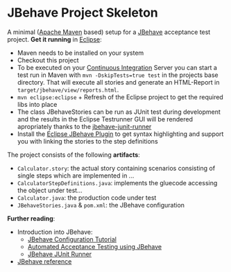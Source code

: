 JBehave Project Skeleton
========================
A minimal ([Apache Maven](http://maven.apache.org/) based) setup for a [JBehave](http://jbehave.org/) acceptance test project. **Get it running** in [Eclipse](http://www.eclipse.org/):
* Maven needs to be installed on your system
* Checkout this project
* To be executed on your [Continuous Integration](http://martinfowler.com/articles/continuousIntegration.html) Server you can start a test run in Maven with `mvn -DskipTests=true test` in the projects base directory. That will execute all stories and generate an HTML-Report in `target/jbehave/view/reports.html`.
* `mvn eclipse:eclipse` + Refresh of the Eclipse project to get the required libs into place
* The class JBehaveStories can be run as JUnit test during development and the results in the Eclipse Testrunner GUI will be rendered apropriately thanks to the [jbehave-junit-runner](https://github.com/codecentric/jbehave-junit-runner)
* Install the [Eclipse JBehave Plugin](http://jbehave.org/eclipse-integration.html) to get syntax highlighting and support you with linking the stories to the step definitions 

The project consists of the following **artifacts**:
- `Calculator.story`: the actual story containing scenarios consisting of single steps which are implemented in ...
- `CalculatorStepDefinitions.java`: implements the gluecode accessing the object under test...
- `Calculator.java`: the production code under test
- `JBehaveStories.java` & `pom.xml`: the JBehave configuration

**Further reading**:
- Introduction into JBehave:
  - [JBehave Configuration Tutorial](https://blog.codecentric.de/en/2012/06/jbehave-configuration-tutorial/)
  - [Automated Acceptance Testing using JBehave](https://blog.codecentric.de/en/2011/03/automated-acceptance-testing-using-jbehave/)
  - [JBehave JUnit Runner](https://blog.codecentric.de/en/2014/06/jbehave-junit-runner-release-1-1-2-future-development/)
- [JBehave reference](http://jbehave.org/)
